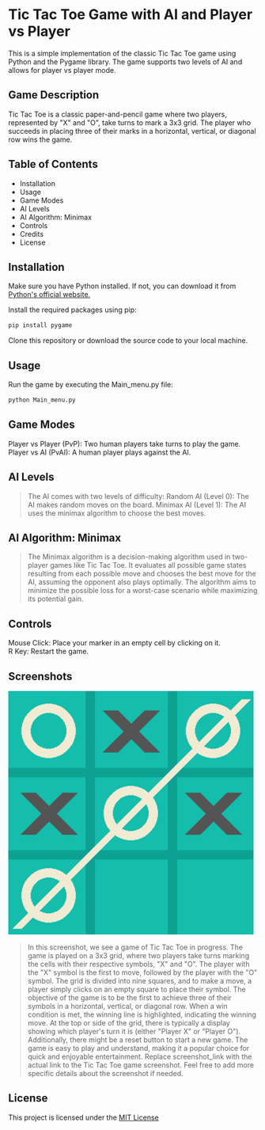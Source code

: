 # Tic Tac Toe Game with AI and Player vs Player

This is a simple implementation of the classic Tic Tac Toe game using Python and the Pygame library. The game supports two levels of AI and allows for player vs player mode.

## Game Description

Tic Tac Toe is a classic paper-and-pencil game where two players, represented by "X" and "O", take turns to mark a 3x3 grid. The player who succeeds in placing three of their marks in a horizontal, vertical, or diagonal row wins the game.

## Table of Contents
 - Installation
 - Usage
 - Game Modes
 - AI Levels
 - AI Algorithm: Minimax
 - Controls
 - Credits
 - License

## Installation
Make sure you have Python installed. If not, you can download it from [Python's official website.](https://pip.pypa.io/en/stable/)

Install the required packages using pip:

```bash
pip install pygame
```
Clone this repository or download the source code to your local machine.

## Usage
Run the game by executing the Main_menu.py file:
```bash
python Main_menu.py
```
## Game Modes
Player vs Player (PvP): Two human players take turns to play the game.\
Player vs AI (PvAI): A human player plays against the AI.

## AI Levels
>The AI comes with two levels of difficulty:
>Random AI (Level 0): The AI makes random moves on the board.
>Minimax AI (Level 1): The AI uses the minimax algorithm to choose the best moves.

## AI Algorithm: Minimax
>The Minimax algorithm is a decision-making algorithm used in two-player games like Tic Tac Toe. It evaluates all possible game states resulting from each possible move and chooses the best move for the AI, assuming the opponent also plays optimally. The algorithm aims to minimize the possible loss for a worst-case scenario while maximizing its potential gain.

## Controls
Mouse Click: Place your marker in an empty cell by clicking on it.\
R Key: Restart the game.

## Screenshots

![Screenshot 1](https://github.com/SOHAMRANA77/tic-tac-toe/blob/a1b728f390db9f8b0f716a3e843faae2675620f3/img/Screenshot%202023-10-09%20133250.png)

>In this screenshot, we see a game of Tic Tac Toe in progress. The game is played on a 3x3 grid, where two players take turns marking the cells with their respective symbols, "X" and "O". The player with the "X" symbol is the first to move, followed by the player with the "O" symbol.
The grid is divided into nine squares, and to make a move, a player simply clicks on an empty square to place their symbol. The objective of the game is to be the first to achieve three of their symbols in a horizontal, vertical, or diagonal row. When a win condition is met, the winning line is highlighted, indicating the winning move.
At the top or side of the grid, there is typically a display showing which player's turn it is (either "Player X" or "Player O"). Additionally, there might be a reset button to start a new game.
The game is easy to play and understand, making it a popular choice for quick and enjoyable entertainment.
Replace screenshot_link with the actual link to the Tic Tac Toe game screenshot. Feel free to add more specific details about the screenshot if needed.


## License

This project is licensed under the [MIT License](https://choosealicense.com/licenses/mit/)
